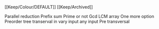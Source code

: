[[Keep/Colour/DEFAULT]] [[Keep/Archived]] 

Parallel reduction
Prefix sum
Prime or not
Gcd LCM array
One more option
Preorder tree transerval in vary input any input
Pre transversal 
